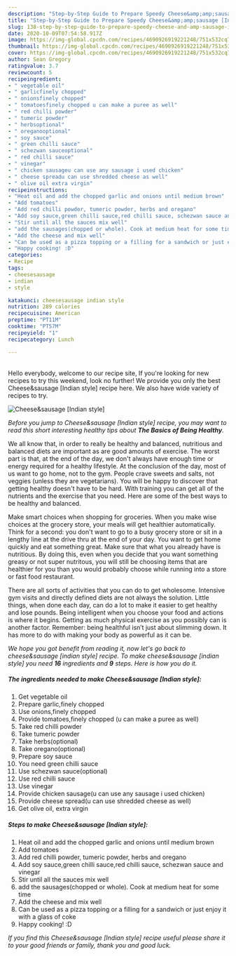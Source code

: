 ```yaml
---
description: "Step-by-Step Guide to Prepare Speedy Cheese&amp;amp;sausage [Indian style]"
title: "Step-by-Step Guide to Prepare Speedy Cheese&amp;amp;sausage [Indian style]"
slug: 138-step-by-step-guide-to-prepare-speedy-cheese-and-amp-sausage-indian-style
date: 2020-10-09T07:54:58.917Z
image: https://img-global.cpcdn.com/recipes/4690926919221248/751x532cq70/cheesesausage-indian-style-recipe-main-photo.jpg
thumbnail: https://img-global.cpcdn.com/recipes/4690926919221248/751x532cq70/cheesesausage-indian-style-recipe-main-photo.jpg
cover: https://img-global.cpcdn.com/recipes/4690926919221248/751x532cq70/cheesesausage-indian-style-recipe-main-photo.jpg
author: Sean Gregory
ratingvalue: 3.7
reviewcount: 5
recipeingredient:
- " vegetable oil"
- " garlicfinely chopped"
- " onionsfinely chopped"
- " tomatoesfinely chopped u can make a puree as well"
- " red chilli powder"
- " tumeric powder"
- " herbsoptional"
- " oreganooptional"
- " soy sauce"
- " green chilli sauce"
- " schezwan sauceoptional"
- " red chilli sauce"
- " vinegar"
- " chicken sausageu can use any sausage i used chicken"
- " cheese spreadu can use shredded cheese as well"
- " olive oil extra virgin"
recipeinstructions:
- "Heat oil and add the chopped garlic and onions until medium brown"
- "Add tomatoes"
- "Add red chilli powder, tumeric powder, herbs and oregano"
- "Add soy sauce,green chilli sauce,red chilli sauce, schezwan sauce and vinegar"
- "Stir until all the sauces mix well"
- "add the sausages(chopped or whole). Cook at medium heat for some time"
- "Add the cheese and mix well"
- "Can be used as a pizza topping or a filling for a sandwich or just enjoy it with a glass of coke"
- "Happy cooking! :D"
categories:
- Recipe
tags:
- cheesesausage
- indian
- style

katakunci: cheesesausage indian style 
nutrition: 289 calories
recipecuisine: American
preptime: "PT11M"
cooktime: "PT57M"
recipeyield: "1"
recipecategory: Lunch

---
```

<br>
Hello everybody, welcome to our recipe site, If you're looking for new recipes to try this weekend, look no further! We provide you only the best Cheese&amp;sausage [Indian style] recipe here. We also have wide variety of recipes to try.
<br>


![Cheese&amp;sausage [Indian style]](https://img-global.cpcdn.com/recipes/4690926919221248/751x532cq70/cheesesausage-indian-style-recipe-main-photo.jpg)

<i>Before you jump to Cheese&amp;sausage [Indian style] recipe, you may want to read this short interesting healthy tips about <strong>The Basics of Being Healthy</strong>.</i>

We all know that, in order to really be healthy and balanced, nutritious and balanced diets are important as are good amounts of exercise. The worst part is that, at the end of the day, we don't always have enough time or energy required for a healthy lifestyle. At the conclusion of the day, most of us want to go home, not to the gym. People crave sweets and salts, not veggies (unless they are vegetarians). You will be happy to discover that getting healthy doesn't have to be hard. With training you can get all of the nutrients and the exercise that you need. Here are some of the best ways to be healthy and balanced.

Make smart choices when shopping for groceries. When you make wise choices at the grocery store, your meals will get healthier automatically. Think for a second: you don't want to go to a busy grocery store or sit in a lengthy line at the drive thru at the end of your day. You want to get home quickly and eat something great. Make sure that what you already have is nutritious. By doing this, even when you decide that you want something greasy or not super nutritous, you will still be choosing items that are healthier for you than you would probably choose while running into a store or fast food restaurant.

There are all sorts of activities that you can do to get wholesome. Intensive gym visits and directly defined diets are not always the solution. Little things, when done each day, can do a lot to make it easier to get healthy and lose pounds. Being intelligent when you choose your food and actions is where it begins. Getting as much physical exercise as you possibly can is another factor. Remember: being healthful isn’t just about slimming down. It has more to do with making your body as powerful as it can be. 


<i>We hope you got benefit from reading it, now let's go back to cheese&amp;sausage [indian style] recipe. To make cheese&amp;sausage [indian style] you need <strong>16</strong> ingredients and <strong>9</strong> steps. Here is how you do it.
</i>

##### The ingredients needed to make Cheese&amp;sausage [Indian style]:

1. Get  vegetable oil
1. Prepare  garlic,finely chopped
1. Use  onions,finely chopped
1. Provide  tomatoes,finely chopped (u can make a puree as well)
1. Take  red chilli powder
1. Take  tumeric powder
1. Take  herbs(optional)
1. Take  oregano(optional)
1. Prepare  soy sauce
1. You need  green chilli sauce
1. Use  schezwan sauce(optional)
1. Use  red chilli sauce
1. Use  vinegar
1. Provide  chicken sausage(u can use any sausage i used chicken)
1. Provide  cheese spread(u can use shredded cheese as well)
1. Get  olive oil, extra virgin


##### Steps to make Cheese&amp;sausage [Indian style]:

1. Heat oil and add the chopped garlic and onions until medium brown
1. Add tomatoes
1. Add red chilli powder, tumeric powder, herbs and oregano
1. Add soy sauce,green chilli sauce,red chilli sauce, schezwan sauce and vinegar
1. Stir until all the sauces mix well
1. add the sausages(chopped or whole). Cook at medium heat for some time
1. Add the cheese and mix well
1. Can be used as a pizza topping or a filling for a sandwich or just enjoy it with a glass of coke
1. Happy cooking! :D


<i>If you find this Cheese&amp;sausage [Indian style] recipe useful please share it to your good friends or family, thank you and good luck.</i>
